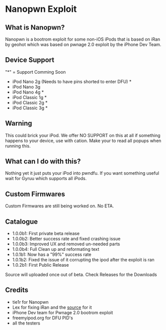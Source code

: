 # Nanopwn Exploit

## What is Nanopwn?
Nanopwn is a bootrom exploit for some non-iOS iPods that is based on iRan by geohot which was based on pwnage 2.0 exploit by the iPhone Dev Team. 

## Device Support
"*" = Support Comming Soon
- iPod Nano 2g (Needs to have pins shorted to enter DFU) *
- iPod Nano 3g 
- iPod Nano 4g *
- iPod Classic 1g *
- iPod Classic 2g *
- iPod Classic 3g *

## Warning
This could brick your iPod. We offer NO SUPPORT on this at all if something happens to your device, use with cation. Make your to read all popups when running this. 

## What can I do with this?
Nothing yet it just puts your iPod into pwndfu. If you want something useful wait for Gyruu which supports all iPods.

## Custom Firmwares
Custom Firmwares are still being worked on. No ETA.

## Catalogue
- 1.0.0b1: First private beta release 
- 1.0.0b2: Better success rate and fixed crashing issue 
- 1.0.0b3: Improved UX and removed un-needed parts
- 1.0.0b4: Full Clean up and reformating text
- 1.0.1b1: Now has a "99%" success rate
- 1.0.1b2: Fixed the issue of it corrupting the ipod after the exploit is ran
- 1.0.2b1: First Public Release


Source will uploaded once out of beta. Check Releases for the Downloads

## Credits
- tie1r for Nanopwn
- Lex for fixing iRan and the [source](http://lexploit.com/iran/) for it
- iPhone Dev team for Pwnage 2.0 bootrom exploit
- freemyipod.org for DFU PID's
- all the testers
